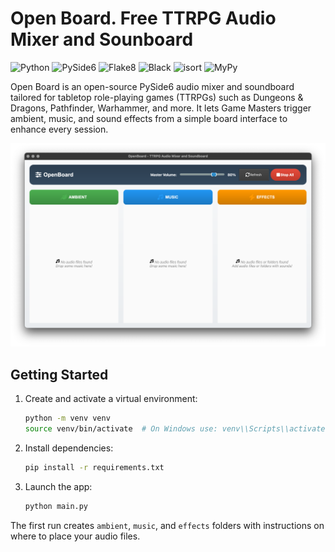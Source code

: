 # Open Board. Free TTRPG Audio Mixer and Sounboard

![Python](https://img.shields.io/badge/Python-3.13%2B-blue) 
![PySide6](https://img.shields.io/badge/PySide6-6.x-green)
![Flake8](https://img.shields.io/badge/linting-flake8-yellow.svg)
![Black](https://img.shields.io/badge/code%20formatter-black-000000.svg)
![isort](https://img.shields.io/badge/import%20sorting-isort-1674b1.svg)
![MyPy](https://img.shields.io/badge/type%20checking-mypy-blue.svg)

Open Board is an open-source PySide6 audio mixer and soundboard tailored for tabletop role-playing games (TTRPGs) such as Dungeons & Dragons, Pathfinder, Warhammer, and more. It lets Game Masters trigger ambient, music, and sound effects from a simple board interface to enhance every session.

![Open Board](./screenshot.png?raw=true)

## Getting Started

1. Create and activate a virtual environment:
   ```bash
   python -m venv venv
   source venv/bin/activate  # On Windows use: venv\\Scripts\\activate
   ```

2. Install dependencies:
   ```bash
   pip install -r requirements.txt
   ```

3. Launch the app:
   ```bash
   python main.py
   ```

The first run creates `ambient`, `music`, and `effects` folders with instructions on where to place your audio files.
